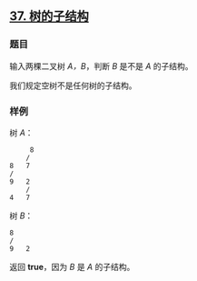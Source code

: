 ## [37. 树的子结构](https://www.acwing.com/problem/content/35/)

### 题目

输入两棵二叉树 *A，B*，判断 *B* 是不是 *A* 的子结构。

我们规定空树不是任何树的子结构。

### 样例

树 *A*：

```
     8
    / 
8   7
/ 
9   2
    / 
4   7
```

树 *B*：

```
8
/ 
9   2
```

返回 **true**，因为 *B* 是 *A* 的子结构。
